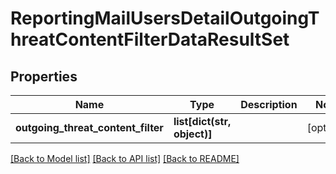 # ReportingMailUsersDetailOutgoingThreatContentFilterDataResultSet

## Properties
Name | Type | Description | Notes
------------ | ------------- | ------------- | -------------
**outgoing_threat_content_filter** | **list[dict(str, object)]** |  | [optional] 

[[Back to Model list]](../README.md#documentation-for-models) [[Back to API list]](../README.md#documentation-for-api-endpoints) [[Back to README]](../README.md)

